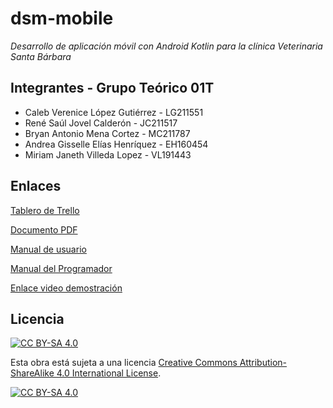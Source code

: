 # dsm-mobile
*Desarrollo de aplicación móvil con Android Kotlin para la clínica Veterinaria Santa Bárbara*

## Integrantes - Grupo Teórico 01T
- Caleb Verenice López Gutiérrez - LG211551
- René Saúl Jovel Calderón - JC211517
- Bryan Antonio Mena Cortez - MC211787
- Andrea Gisselle Elías Henríquez - EH160454
- Miriam Janeth Villeda Lopez - VL191443


## Enlaces
[Tablero de Trello](https://trello.com/b/7UF4usPN/dsm-ciclo-1-2024)

[Documento PDF](https://github.com/saulcalderon/dsm-mobile/blob/main/PROYECTOFASE1DSM.pdf)

[Manual de usuario](https://udbedu-my.sharepoint.com/:b:/g/personal/lg211551_alumno_udb_edu_sv/EVUDpHgUKLhIoMivN9kL4xEBi0A4XqTkKlhL5HOTJUOxfg?e=MnrguG)

[Manual del Programador](https://udbedu-my.sharepoint.com/:b:/g/personal/lg211551_alumno_udb_edu_sv/EYLCn2ZGdbhDogTO2qTUzewBhuZg4TVQHCoEeIRP9YIEtg?e=E6ezLo)

[Enlace video demostración](https://drive.google.com/file/d/1Z9gqgIff3i9U7Ad-ywKOEWLbuTWe3M91/view?usp=sharing)

## Licencia
[![CC BY-SA 4.0][cc-by-sa-shield]][cc-by-sa]

Esta obra está sujeta a una licencia
[Creative Commons Attribution-ShareAlike 4.0 International License][cc-by-sa].

[![CC BY-SA 4.0][cc-by-sa-image]][cc-by-sa]

[cc-by-sa]: http://creativecommons.org/licenses/by-sa/4.0/
[cc-by-sa-image]: https://licensebuttons.net/l/by-sa/4.0/88x31.png
[cc-by-sa-shield]: https://img.shields.io/badge/License-CC%20BY--SA%204.0-lightgrey.svg
